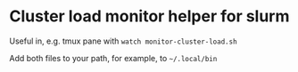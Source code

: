 # Cluster load monitor helper for slurm

Useful in, e.g. tmux pane with `watch monitor-cluster-load.sh`

Add both files to your path, for example, to `~/.local/bin`
